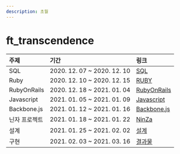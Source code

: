 ```yaml
---
description: 초월
---
```


# ft\_transcendence



| 주제 | 기간 | 링크 |
| :--- | :--- | :--- |
| SQL | 2020. 12. 07 ~ 2020. 12. 10 | [SQL](https://simian114.gitbook.io/blog/study/sql) |
| Ruby | 2020. 12. 10 ~ 2020. 12. 15 | [RUBY](https://simian114.gitbook.io/blog/study/ruby) |
| RubyOnRails | 2020. 12. 18 ~ 2021. 01. 04 | [RubyOnRails](https://simian114.gitbook.io/blog/study/rubyonrails) |
| Javascript | 2021. 01. 05 ~ 2021. 01. 09 | [Javascript](https://simian114.gitbook.io/blog/undefined/javascript) |
| Backbone.js | 2021. 01. 12 ~ 2021. 01. 16 | [Backbone.js](https://simian114.gitbook.io/blog/undefined/backbonejs) |
| 닌자 프로젝트 | 2021. 01. 18 ~ 2021. 01. 22 | [NinZa](https://github.com/transcendentalists/ninza) |
| 설계  | 2021. 01. 25 ~ 2021. 02. 02 | [설계](https://simian114.gitbook.io/blog/42seoul-1/ft_transcendence/undefined) |
| 구현 | 2021. 02. 03 ~ 2021. 03. 16 | [결과물](https://darkened-date-9ab.notion.site/beb7af08405b4c6c900dd570d380a970) |



